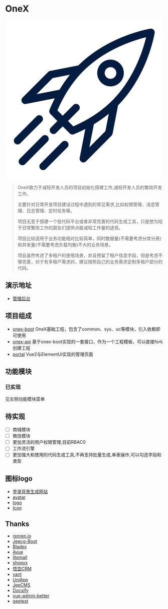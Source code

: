 # OneX
![img](./_media/icon.svg ':size=120x120')

> OneX致力于减轻开发人员的项目初始化搭建工作,减轻开发人员的繁琐开发工作。
> 
> 主要针对日常开发项目建设过程中遇到的常见需求,比如权限管理、消息管理、日志管理、定时任务等。
> 
> 项目无意于搭建一个低代码平台或者非常完善的代码生成工具，只是想为陷于日常繁琐工作的朋友们提供点能减轻工作量的途径。
> 
> 项目比较适用于业务功能相对比较简单，同时数据量(不需要考虑分库分表)和并发量(不需要考虑负载均衡)不大的业务场景。
> 
> 项目虽然考虑了多租户的使用场景，并且预留了租户信息字段，但是考虑不够完善，对于有多租户需求的，建议按照自己的业务需求定制多租户部分的代码。 

## 演示地址
* [管理后台](https://portal-onex.nb6868.com/)

## 项目组成
* [onex-boot](https://github.com/zhangchaoxu/onex-boot/)  OneX基础工程，包含了common、sys、uc等模块，引入依赖即可使用
* [onex-api](https://github.com/zhangchaoxu/onex-api/)  基于onex-boot实现的一套接口，作为一个工程模板，可以直接fork创建工程
* [portal](https://github.com/zhangchaoxu/onex-portal) Vue2与ElementUI实现的管理页面

## 功能模块
### 已实现
见左侧功能模块菜单

## 待实现
* [ ] 商城模块
* [ ] 微信模块
* [ ] 更加灵活的用户权限管理,目前RBAC0
* [ ] 工作流引擎
* [ ] 更加强大和使用的代码生成工具,不再支持批量生成,单表操作,可以勾选字段和类型

## 图标logo
* [登录背景生成网站](https://trianglify.io)
* [avatar](https://www.iconfinder.com/iconsets/business-avatar-1)
* [logo](https://www.iconfinder.com/icons/2120156/astronaut_astronomy_rocket_science_space_icon)
* [Icon](https://www.iconfont.cn/collections/detail?cid=9402)

## Thanks
* [renren.io](https://www.renren.io/)
* [Jeecg-Boot](http://www.jeecg.com/)
* [Bladex](https://bladex.vip/#/)
* [Avue](https://avuejs.com/)
* [litemall](https://github.com/linlinjava/litemall)
* [shopxx](https://www.shopxx.net/products/shopxx-b2b2c)
* [悟空CRM](https://gitee.com/wukongcrm/72crm-java)
* [vant](https://youzan.github.io/vant/)
* [UniApp](https://uniapp.dcloud.io/)
* [JeeCMS](http://www.jeecms.com/)
* [Docsify](https://docsify.js.org/)
* [vue-admin-better](https://github.com/chuzhixin/vue-admin-better)
* [geetest](https://docs.geetest.com/)


